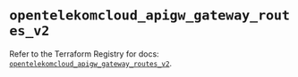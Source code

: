 # `opentelekomcloud_apigw_gateway_routes_v2`

Refer to the Terraform Registry for docs: [`opentelekomcloud_apigw_gateway_routes_v2`](https://registry.terraform.io/providers/opentelekomcloud/opentelekomcloud/1.36.39/docs/resources/apigw_gateway_routes_v2).
